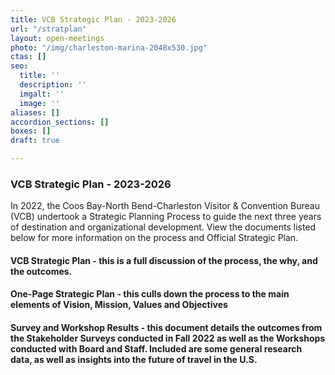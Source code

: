```yaml
---
title: VCB Strategic Plan - 2023-2026
url: "/stratplan"
layout: open-meetings
photo: "/img/charleston-marina-2048x530.jpg"
ctas: []
seo:
  title: ''
  description: ''
  imgalt: ''
  image: ''
aliases: []
accordion_sections: []
boxes: []
draft: true

---
```

### VCB Strategic Plan - 2023-2026

In 2022, the Coos Bay-North Bend-Charleston Visitor & Convention Bureau (VCB) undertook a Strategic Planning Process to guide the next three years of destination and organizational development. View the documents listed below for more information on the process and Official Strategic Plan.

#### **VCB Strategic Plan** - this is a full discussion of the process, the why, and the outcomes.

#### One-Page Strategic Plan - this culls down the process to the main elements of Vision, Mission, Values and Objectives

#### Survey and Workshop Results - this document details the outcomes from the Stakeholder Surveys conducted in Fall 2022 as well as the Workshops conducted with Board and Staff. Included are some general research data, as well as insights into the future of travel in the U.S.